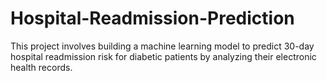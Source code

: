 # Hospital-Readmission-Prediction
This project involves building a machine learning model to predict 30-day hospital readmission risk for diabetic patients by analyzing their electronic health records.
